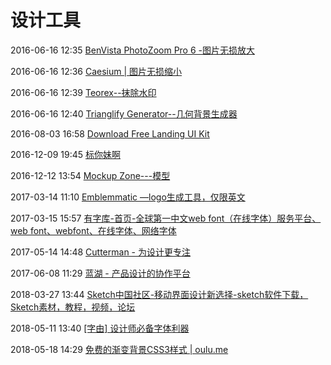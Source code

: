 # 设计工具

2016-06-16 12:35 [BenVista PhotoZoom Pro 6 -图片无损放大](http://www.benvista.com/photozoompro)

2016-06-16 12:36 [Caesium | 图片无损缩小](https://saerasoft.com/caesium/)

2016-06-16 12:39 [Teorex--抹除水印](http://www.teorex.com/)

2016-06-16 12:40 [Trianglify Generator--几何背景生成器](http://qrohlf.com/trianglify-generator/)

2016-08-03 16:58 [Download Free Landing UI Kit](https://lstore.graphics/landing/)

2016-12-09 19:45 [标你妹啊](http://www.biaonimeia.com/project/d75e317adaba669bd504853e19778729/584a904f7aaff15924e22faa/view#/filelist)

2016-12-12 13:54 [Mockup Zone---模型](https://mockup.zone/)

2017-03-14 11:10 [Emblemmatic —logo生成工具，仅限英文](http://emblemmatic.org/markmaker/)

2017-03-15 15:57 [有字库-首页-全球第一中文web font（在线字体）服务平台、web font、webfont、在线字体、网络字体](https://www.youziku.com/)

2017-05-14 14:48 [Cutterman - 为设计更专注](http://www.cutterman.cn/zh)

2017-06-08 11:29 [蓝湖 - 产品设计的协作平台](https://lanhuapp.com/)

2018-03-27 13:44 [Sketch中国社区-移动界面设计新选择-sketch软件下载，Sketch素材，教程，视频，论坛](http://www.sketchchina.com/)

2018-05-11 13:40 [[字由] 设计师必备字体利器](http://www.hellofont.cn/)

2018-05-18 14:29 [免费的渐变背景CSS3样式 | oulu.me](http://color.oulu.me/)



